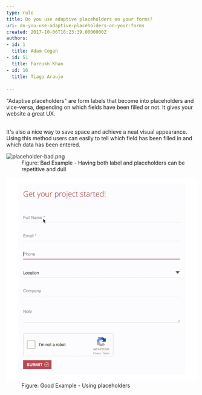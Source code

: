```yaml
---
type: rule
title: Do you use adaptive placeholders on your forms?
uri: do-you-use-adaptive-placeholders-on-your-forms
created: 2017-10-06T16:23:39.0000000Z
authors:
- id: 1
  title: Adam Cogan
- id: 51
  title: Farrukh Khan
- id: 16
  title: Tiago Araujo

---
```




<span class='intro'> &quot;Adaptive placeholders&quot;&#160;are&#160;form labels that become&#160;into placeholders and vice-versa, depending on&#160;which fields&#160;have&#160;been filled or not. It gives&#160;your website a great UX.<br><br> </span>

<p>It's also a&#160;nice way to save space and achieve a neat visual appearance. Using this method users can easily to tell which field has been filled in and which data has been entered.&#160;</p><dl class="badImage"><dt> 
      <img src="placeholder-bad.png" alt="placeholder-bad.png" /> 
   </dt><dd>Figure&#58; Bad Example - Having both label and placeholders can be repetitive and dull​​​<br></dd></dl><dl class="goodImage"><dt> 
      <img src="placeholder-good.png" alt="placeholder-good.png" /></dt><dd>Figure&#58; Good Example - Using placeholders</dd></dl>


